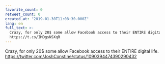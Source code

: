 ```yaml
---
favorite_count: 0
retweet_count: 0
created_at: "2019-01-30T11:08:30.000Z"
lang: en
full_text: >-
  Crazy, for only 20$ some allow Facebook access to their ENTIRE digital life.
  https://t.co/IMDgsNSXqR
---
```


Crazy, for only 20$ some allow Facebook access to their ENTIRE digital life.
<https://twitter.com/JoshConstine/status/1090394474390290432>
